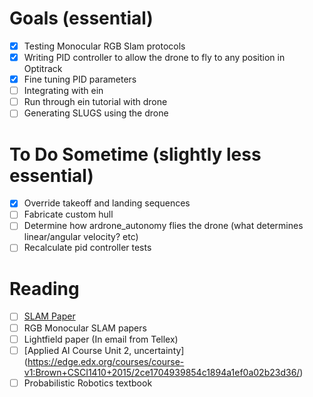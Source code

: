 # Goals (essential)
- [x] Testing Monocular RGB Slam protocols
- [x] Writing PID controller to allow the drone to fly to any position in
Optitrack
- [x] Fine tuning PID parameters
- [ ] Integrating with ein
- [ ] Run through ein tutorial with drone
- [ ] Generating SLUGS using the drone

# To Do Sometime (slightly less essential)
- [x] Override takeoff and landing sequences
- [ ] Fabricate custom hull
- [ ] Determine how ardrone_autonomy flies the drone (what determines
linear/angular velocity? etc)
- [ ] Recalculate pid controller tests

# Reading
- [ ] [SLAM Paper](http://people.eecs.berkeley.edu/~pabbeel/cs287-fa09/readings/Durrant-Whyte_Bailey_SLAM-tutorial-I.pdf)
- [ ] RGB Monocular SLAM papers
- [ ] Lightfield paper (In email from Tellex)
- [ ] [Applied AI Course Unit 2, uncertainty] (https://edge.edx.org/courses/course-v1:Brown+CSCI1410+2015/2ce1704939854c1894a1ef0a02b23d36/)
- [ ] Probabilistic Robotics textbook
